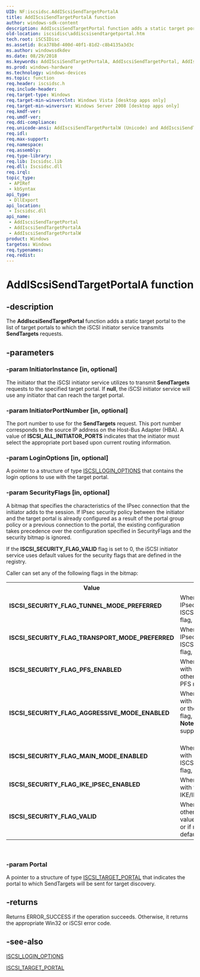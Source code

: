 ```yaml
---
UID: NF:iscsidsc.AddIScsiSendTargetPortalA
title: AddIScsiSendTargetPortalA function
author: windows-sdk-content
description: AddIscsiSendTargetPortal function adds a static target portal to the list of target portals to which the iSCSI initiator service transmits SendTargets requests.
old-location: iscsidisc\addiscsisendtargetportal.htm
tech.root: iSCSIDisc
ms.assetid: 8ca378bd-400d-40f1-81d2-c8b4135a3d3c
ms.author: windowssdkdev
ms.date: 08/29/2018
ms.keywords: AddIScsiSendTargetPortalA, AddIscsiSendTargetPortal, AddIscsiSendTargetPortal function [iSCSI Discovery Library API], AddIscsiSendTargetPortalA, AddIscsiSendTargetPortalW, ISCSI_SECURITY_FLAG_AGGRESSIVE_MODE_ENABLED, ISCSI_SECURITY_FLAG_IKE_IPSEC_ENABLED, ISCSI_SECURITY_FLAG_MAIN_MODE_ENABLED, ISCSI_SECURITY_FLAG_PFS_ENABLED, ISCSI_SECURITY_FLAG_TRANSPORT_MODE_PREFERRED, ISCSI_SECURITY_FLAG_TUNNEL_MODE_PREFERRED, ISCSI_SECURITY_FLAG_VALID, iscsidisc.addiscsisendtargetportal, iscsidsc/AddIscsiSendTargetPortal, iscsidsc/AddIscsiSendTargetPortalA, iscsidsc/AddIscsiSendTargetPortalW
ms.prod: windows-hardware
ms.technology: windows-devices
ms.topic: function
req.header: iscsidsc.h
req.include-header: 
req.target-type: Windows
req.target-min-winverclnt: Windows Vista [desktop apps only]
req.target-min-winversvr: Windows Server 2008 [desktop apps only]
req.kmdf-ver: 
req.umdf-ver: 
req.ddi-compliance: 
req.unicode-ansi: AddIscsiSendTargetPortalW (Unicode) and AddIscsiSendTargetPortalA (ANSI)
req.idl: 
req.max-support: 
req.namespace: 
req.assembly: 
req.type-library: 
req.lib: Iscsidsc.lib
req.dll: Iscsidsc.dll
req.irql: 
topic_type:
 - APIRef
 - kbSyntax
api_type:
 - DllExport
api_location:
 - Iscsidsc.dll
api_name:
 - AddIscsiSendTargetPortal
 - AddIscsiSendTargetPortalA
 - AddIscsiSendTargetPortalW
product: Windows
targetos: Windows
req.typenames: 
req.redist: 
---
```


# AddIScsiSendTargetPortalA function


## -description


The <b>AddIscsiSendTargetPortal</b> function adds a static target portal to the list of target portals to which the iSCSI initiator service transmits <b>SendTargets</b> requests.




## -parameters




### -param InitiatorInstance [in, optional]

The initiator that the iSCSI initiator service utilizes to transmit <b>SendTargets</b> requests to the specified target portal. If <b>null</b>, the iSCSI initiator service will use any initiator that can reach the target portal.


### -param InitiatorPortNumber [in, optional]

The port number to use for the <b>SendTargets</b> request. This port number corresponds to the source IP address on the Host-Bus Adapter (HBA).  A value of <b>ISCSI_ALL_INITIATOR_PORTS</b> indicates that the initiator must select the appropriate port based upon current routing information. 



### -param LoginOptions [in, optional]

A pointer to a structure of type <a href="https://msdn.microsoft.com/7d45be86-3d85-4253-aef7-92e05379f1b2">ISCSI_LOGIN_OPTIONS</a> that contains the login options to use with the target portal.


### -param SecurityFlags [in, optional]

A bitmap that specifies the characteristics of the IPsec connection that the initiator adds to the session. If IPsec security policy between the initiator and the target portal is already configured as a result  of the portal group policy or a previous connection to the portal, the existing configuration takes precedence over the configuration specified in SecurityFlags and the security bitmap is ignored. 

If the <b>ISCSI_SECURITY_FLAG_VALID</b> flag is set to 0, the iSCSI initiator service uses default values for the security flags that are defined in the registry.

Caller can set any of the following flags in the bitmap:

<table>
<tr>
<th>Value</th>
<th>Meaning</th>
</tr>
<tr>
<td width="40%"><a id="ISCSI_SECURITY_FLAG_TUNNEL_MODE_PREFERRED"></a><a id="iscsi_security_flag_tunnel_mode_preferred"></a><dl>
<dt><b>ISCSI_SECURITY_FLAG_TUNNEL_MODE_PREFERRED</b></dt>
</dl>
</td>
<td width="60%">
When set to 1, the initiator should make the connection in IPsec tunnel mode. Caller should set this flag or the ISCSI_SECURITY_FLAG_TRANSPORT_MODE_PREFERRED flag, but not both.

</td>
</tr>
<tr>
<td width="40%"><a id="ISCSI_SECURITY_FLAG_TRANSPORT_MODE_PREFERRED"></a><a id="iscsi_security_flag_transport_mode_preferred"></a><dl>
<dt><b>ISCSI_SECURITY_FLAG_TRANSPORT_MODE_PREFERRED</b></dt>
</dl>
</td>
<td width="60%">
When set to 1, the initiator should make the connection in IPsec transport mode. Caller should set this flag or the ISCSI_SECURITY_FLAG_TUNNEL_MODE_PREFERRED flag, but not both.

</td>
</tr>
<tr>
<td width="40%"><a id="ISCSI_SECURITY_FLAG_PFS_ENABLED"></a><a id="iscsi_security_flag_pfs_enabled"></a><dl>
<dt><b>ISCSI_SECURITY_FLAG_PFS_ENABLED</b></dt>
</dl>
</td>
<td width="60%">
When set to 1, the initiator should make the connection with Perfect Forward Secrecy (PFS) mode enabled; otherwise, the initiator should make the connection with PFS mode disabled. 

</td>
</tr>
<tr>
<td width="40%"><a id="ISCSI_SECURITY_FLAG_AGGRESSIVE_MODE_ENABLED"></a><a id="iscsi_security_flag_aggressive_mode_enabled"></a><dl>
<dt><b>ISCSI_SECURITY_FLAG_AGGRESSIVE_MODE_ENABLED</b></dt>
</dl>
</td>
<td width="60%">
When set to 1, the initiator should make the connection with aggressive mode enabled. Caller should set this flag or the ISCSI_SECURITY_FLAG_MAIN_MODE_ENABLED flag, but not both. 



<div class="alert"><b>Note</b>  The Microsoft software initiator driver does not support aggressive mode.
</div>
<div> </div>
</td>
</tr>
<tr>
<td width="40%"><a id="ISCSI_SECURITY_FLAG_MAIN_MODE_ENABLED"></a><a id="iscsi_security_flag_main_mode_enabled"></a><dl>
<dt><b>ISCSI_SECURITY_FLAG_MAIN_MODE_ENABLED</b></dt>
</dl>
</td>
<td width="60%">
When set to 1, the initiator should make the connection with main mode enabled. Caller should set this flag or the ISCSI_SECURITY_FLAG_AGGRESSIVE_MODE_ENABLED flag, but not both.

</td>
</tr>
<tr>
<td width="40%"><a id="ISCSI_SECURITY_FLAG_IKE_IPSEC_ENABLED"></a><a id="iscsi_security_flag_ike_ipsec_enabled"></a><dl>
<dt><b>ISCSI_SECURITY_FLAG_IKE_IPSEC_ENABLED</b></dt>
</dl>
</td>
<td width="60%">
When set to 1, the initiator should make the connection with the IKE/IPsec protocol enabled; otherwise, the IKE/IPsec protocol is disabled.

</td>
</tr>
<tr>
<td width="40%"><a id="ISCSI_SECURITY_FLAG_VALID"></a><a id="iscsi_security_flag_valid"></a><dl>
<dt><b>ISCSI_SECURITY_FLAG_VALID</b></dt>
</dl>
</td>
<td width="60%">
When set to 1, the other mask values are valid; otherwise, the iSCSI initiator service will use bitmap values that were previously defined for the target portal, or if none are available, the initiator service uses the default values defined in the registry. 

</td>
</tr>
</table>
 


### -param Portal

A pointer to a structure of type <a href="https://msdn.microsoft.com/de78c7ec-c2ce-493a-ad29-2ea10e3d7dff">ISCSI_TARGET_PORTAL</a> that indicates the portal to which SendTargets will be sent for target discovery.


## -returns



Returns ERROR_SUCCESS if the operation succeeds. Otherwise, it returns the appropriate Win32 or iSCSI error code.





## -see-also




<a href="https://msdn.microsoft.com/7d45be86-3d85-4253-aef7-92e05379f1b2">ISCSI_LOGIN_OPTIONS</a>



<a href="https://msdn.microsoft.com/de78c7ec-c2ce-493a-ad29-2ea10e3d7dff">ISCSI_TARGET_PORTAL</a>
 

 


